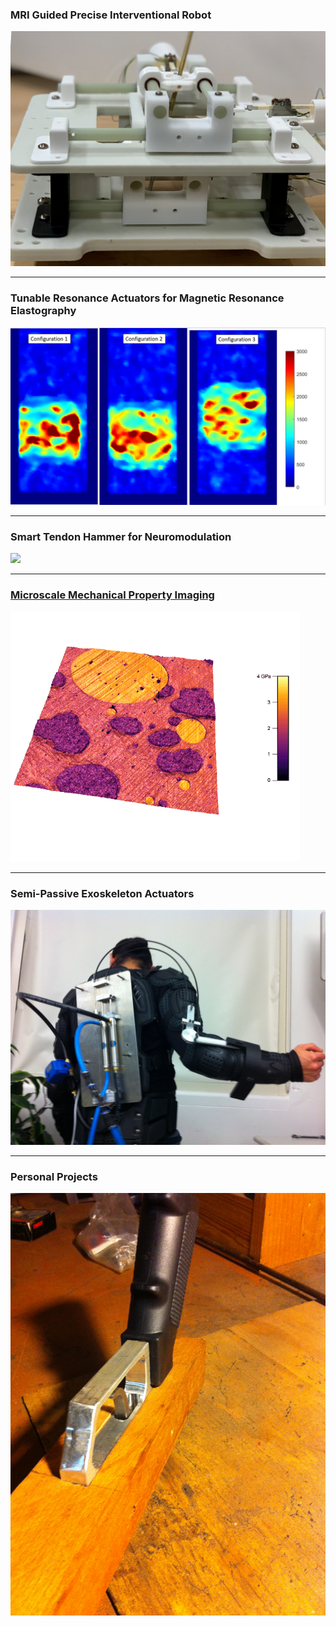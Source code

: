 
 

### MRI Guided Precise Interventional Robot
<a href="AUTOSPINE.md"><img src="images/Robot.png?raw=true"/></a>

---
### Tunable Resonance Actuators for Magnetic Resonance Elastography

<a href="MRE.md"><img src="images/StiffImage.PNG?raw=true"></a>

---

### Smart Tendon Hammer for Neuromodulation
<a href="TTAP.md"><img src="images/Classification App Gif.GIF?raw=true"/>
<hr>

 ### Microscale Mechanical Property Imaging
 <a href="https://scholar.google.com/citations?user=c3EGN8IAAAAJ&hl=en"><img src="images/AMFM.png"></a>

 <hr>
 
### Semi-Passive Exoskeleton Actuators
<a href="https://scholar.google.com/citations?user=c3EGN8IAAAAJ&hl=en"><img src="images/APEX proto.JPG"></a>

---
### Personal Projects

<a href="Personal.md"><img src="images/Handle mount.JPG"/>




